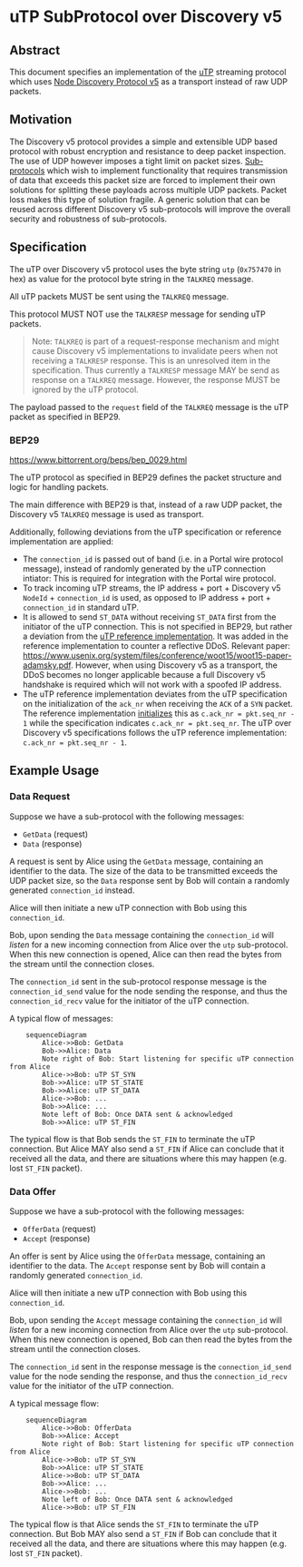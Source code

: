 # uTP SubProtocol over Discovery v5

## Abstract

This document specifies an implementation of the [uTP](https://www.bittorrent.org/beps/bep_0029.html) streaming protocol which uses [Node Discovery Protocol v5](https://github.com/ethereum/devp2p/blob/6eddaf50298d551a83bcc242e7ce7024c6cc8590/discv5/discv5.md) as a transport instead of raw UDP packets.

## Motivation

The Discovery v5 protocol provides a simple and extensible UDP based protocol with robust encryption and resistance to deep packet inspection.  The use of UDP however imposes a tight limit on packet sizes. [Sub-protocols](https://github.com/ethereum/devp2p/blob/master/discv5/discv5-wire.md#talkreq-request-0x05) which wish to implement functionality that requires transmission of data that exceeds this packet size are forced to implement their own solutions for splitting these payloads across multiple UDP packets.  Packet loss makes this type of solution fragile.  A generic solution that can be reused across different Discovery v5 sub-protocols will improve the overall security and robustness of sub-protocols.


## Specification

The uTP over Discovery v5 protocol uses the byte string `utp` (`0x757470` in hex) as value for the protocol byte string in the `TALKREQ` message.

All uTP packets MUST be sent using the `TALKREQ` message.

This protocol MUST NOT use the `TALKRESP` message for sending uTP packets.

> Note: `TALKREQ` is part of a request-response mechanism and might cause Discovery v5 implementations
to invalidate peers when not receiving a `TALKRESP` response. This is an unresolved item in the specification.
Thus currently a `TALKRESP` message MAY be send as response on a `TALKREQ` message.
However, the response MUST be ignored by the uTP protocol.

The payload passed to the `request` field of the `TALKREQ` message is the uTP packet as specified in BEP29.

### BEP29

https://www.bittorrent.org/beps/bep_0029.html

The uTP protocol as specified in BEP29 defines the packet structure and logic for handling packets.

The main difference with BEP29 is that, instead of a raw UDP packet, the Discovery v5 `TALKREQ` message is used as transport.

Additionally, following deviations from the uTP specification or reference implementation are applied:
- The `connection_id` is passed out of band (i.e. in a Portal wire protocol message), instead of randomly generated by the uTP connection intiator: This is required for integration with the Portal wire protocol.
- To track incoming uTP streams, the IP address + port + Discovery v5 `NodeId` + `connection_id` is used, as opposed to IP address + port + `connection_id` in standard uTP.
- It is allowed to send `ST_DATA` without receiving `ST_DATA` first from the initiator of the uTP connection. This is not specified in BEP29, but rather a deviation from the [uTP reference implementation](https://github.com/bittorrent/libutp). It was added in the reference implementation to counter a reflective DDoS.
Relevant paper: https://www.usenix.org/system/files/conference/woot15/woot15-paper-adamsky.pdf.
However, when using Discovery v5 as a transport, the DDoS becomes no longer applicable because a full Discovery v5 handshake is required which will not work with a spoofed IP address.
- The uTP reference implementation deviates from the uTP specification on the initialization of the `ack_nr` when receiving the `ACK` of a `SYN` packet. The reference implementation [initializes](https://github.com/bittorrent/libutp/blob/master/utp_internal.cpp#L1874) this as `c.ack_nr = pkt.seq_nr - 1` while the specification indicates `c.ack_nr = pkt.seq_nr`. The uTP over Discovery v5 specifications follows the uTP reference implementation: `c.ack_nr = pkt.seq_nr - 1`.

## Example Usage

### Data Request
Suppose we have a sub-protocol with the following messages:

- `GetData` (request)
- `Data` (response)

A request is sent by Alice using the `GetData` message, containing an identifier
to the data. The size of the data to be transmitted exceeds the UDP packet size,
so the `Data` response sent by Bob will contain a randomly generated
`connection_id` instead.

Alice will then initiate a new uTP connection with Bob using this `connection_id`.

Bob, upon sending the `Data` message containing the `connection_id` will
*listen* for a new incoming connection from Alice over the `utp` sub-protocol.
When this new connection is opened, Alice can then read the bytes from the stream
until the connection closes.

The `connection_id` sent in the sub-protocol response message is the
`connection_id_send` value for the node sending the response, and thus the
`connection_id_recv` value for the initiator of the uTP connection.

A typical flow of messages:

```mermaid
    sequenceDiagram
        Alice->>Bob: GetData
        Bob->>Alice: Data
        Note right of Bob: Start listening for specific uTP connection from Alice
        Alice->>Bob: uTP ST_SYN
        Bob->>Alice: uTP ST_STATE
        Bob->>Alice: uTP ST_DATA
        Alice->>Bob: ...
        Bob->>Alice: ...
        Note left of Bob: Once DATA sent & acknowledged
        Bob->>Alice: uTP ST_FIN

```

The typical flow is that Bob sends the `ST_FIN` to terminate the uTP connection.
But Alice MAY also send a `ST_FIN` if Alice can conclude that it received all the
data, and there are situations where this may happen (e.g. lost `ST_FIN` packet).

### Data Offer
Suppose we have a sub-protocol with the following messages:

- `OfferData` (request)
- `Accept` (response)

An offer is sent by Alice using the `OfferData` message, containing an identifier
to the data. The `Accept` response sent by Bob will contain a randomly generated
`connection_id`.

Alice will then initiate a new uTP connection with Bob using this `connection_id`.

Bob, upon sending the `Accept` message containing the `connection_id` will
*listen* for a new incoming connection from Alice over the `utp` sub-protocol.
When this new connection is opened, Bob can then read the bytes from the stream
until the connection closes.

The `connection_id` sent in the response message is the `connection_id_send`
value for the node sending the response, and thus the `connection_id_recv` value
for the initiator of the uTP connection.

A typical message flow:

```mermaid
    sequenceDiagram
        Alice->>Bob: OfferData
        Bob->>Alice: Accept
        Note right of Bob: Start listening for specific uTP connection from Alice
        Alice->>Bob: uTP ST_SYN
        Bob->>Alice: uTP ST_STATE
        Alice->>Bob: uTP ST_DATA
        Bob->>Alice: ...
        Alice->>Bob: ...
        Note left of Bob: Once DATA sent & acknowledged
        Alice->>Bob: uTP ST_FIN

```
The typical flow is that Alice sends the `ST_FIN` to terminate the uTP connection.
But Bob MAY also send a `ST_FIN` if Bob can conclude that it received all the
data, and there are situations where this may happen (e.g. lost `ST_FIN` packet).
